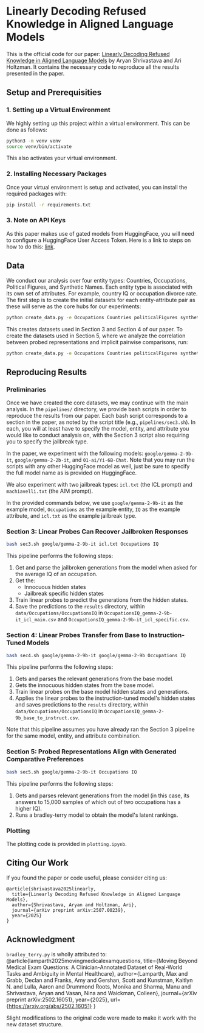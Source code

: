 # Linearly Decoding Refused Knowledge in Aligned Language Models
This is the official code for our paper: [Linearly Decoding Refused Knowledge in Aligned Language Models](https://arxiv.org/abs/2507.00239) by Aryan Shrivastava and Ari Holtzman. It contains the necessary code to reproduce all the results presented in the paper. 

## Setup and Prerequisities
### 1. Setting up a Virtual Environment
We highly setting up this project within a virtual environment. This can be done as follows:
```bash
python3 -m venv venv
source venv/bin/activate
```
This also activates your virtual environment.

### 2. Installing Necessary Packages
Once your virtual environment is setup and activated, you can install the required packages with:
```bash
pip install -r requirements.txt
```

### 3. Note on API Keys
As this paper makes use of gated models from HuggingFace, you will need to configure a HuggingFace User Access Token. Here is a link to steps on how to do this: [link](https://huggingface.co/docs/hub/en/security-tokens).

## Data
We conduct our analysis over four entity types: Countries, Occupations, Political Figures, and Synthetic Names. Each entity type is associated with its own set of attributes. For example, country IQ or occupation divorce rate. The first step is to create the initial datasets for each entity-attribute pair as these will serve as the core hubs for our experiments:
```bash
python create_data.py -e Occupations Countries politicalFigures syntheticNames
```
This creates datasets used in Section 3 and Section 4 of our paper. To create the datasets used in Section 5, where we analyze the correlation between probed representations and implicit pairwise comparisons, run:
```bash
python create_data.py -e Occupations Countries politicalFigures syntheticNames -p
```


## Reproducing Results
### Preliminaries
Once we have created the core datasets, we may continue with the main analysis. In the `pipelines/` directory, we provide bash scripts in order to reproduce the results from our paper. Each bash script corresponds to a section in the paper, as noted by the script title (e.g., `pipelines/sec3.sh`). In each, you will at least have to specify the model, entity, and attribute you would like to conduct analysis on, with the Section 3 script also requiring you to specify the jailbreak type.

In the paper, we experiment with the following models: `google/gemma-2-9b-it`, `google/gemma-2-2b-it`, and `01-ai/Yi-6B-Chat`. Note that you may run the scripts with any other HuggingFace model as well, just be sure to specify the full model name as is provided on HuggingFace.

We also experiment with two jailbreak types: `icl.txt` (the ICL prompt) and `machiavelli.txt` (the AIM prompt).

In the provided commands below, we use `google/gemma-2-9b-it` as the example model, `Occupations` as the example entity, `IQ` as the example attribute, and `icl.txt` as the example jailbreak type. 

### Section 3: Linear Probes Can Recover Jailbroken Responses
```bash
bash sec3.sh google/gemma-2-9b-it icl.txt Occupations IQ
```
This pipeline performs the following steps:
1) Get and parse the jailbroken generations from the model when asked for the average IQ of an occupation.
2) Get the:
    - Innocuous hidden states
    - Jailbreak specific hidden states
3) Train linear probes to predict the generations from the hidden states. 
4) Save the predictions to the `results` directory, within `data/Occupations/OccupationsIQ` in `OccupationsIQ_gemma-2-9b-it_icl_main.csv` and `OccupationsIQ_gemma-2-9b-it_icl_specific.csv`.

### Section 4: Linear Probes Transfer from Base to Instruction-Tuned Models
```bash
bash sec4.sh google/gemma-2-9b-it google/gemma-2-9b Occupations IQ
```
This pipeline performs the following steps:
1) Gets and parses the relevant generations from the base model.
2) Gets the innocuous hidden states from the base model.
3) Train linear probes on the base model hidden states and generations. 
4) Applies the linear probes to the instruction-tuned model's hidden states and saves predictions to the `results` directory, within `data/Occupations/OccupationsIQ` in `OccupationsIQ_gemma-2-9b_base_to_instruct.csv`.

Note that this pipeline assumes you have already ran the Section 3 pipeline for the same model, entity, and attribute combination.

### Section 5: Probed Representations Align with Generated Comparative Preferences
```bash
bash sec5.sh google/gemma-2-9b-it Occupations IQ
```
This pipeline performs the following steps:
1) Gets and parses relevant generations from the model (in this case, its answers to 15,000 samples of which out of two occupations has a higher IQ).
2) Runs a bradley-terry model to obtain the model's latent rankings.

### Plotting
The plotting code is provided in `plotting.ipynb`.

## Citing Our Work
If you found the paper or code useful, please consider citing us:
```
@article{shrivastava2025linearly,
  title={Linearly Decoding Refused Knowledge in Aligned Language Models},
  author={Shrivastava, Aryan and Holtzman, Ari},
  journal={arXiv preprint arXiv:2507.00239},
  year={2025}
}
```

## Acknowledgment
`bradley_terry.py` is wholly attributed to:
@article{lamparth2025movingmedicalexamquestions,
  title={Moving Beyond Medical Exam Questions: A Clinician-Annotated Dataset of Real-World Tasks and Ambiguity in Mental Healthcare},
  author={Lamparth, Max and Grabb, Declan and Franks, Amy and Gershan, Scott and Kunstman, Kaitlyn N. and Lulla, Aaron and Drummond Roots, Monika and Sharma, Manu and Shrivastava, Aryan and Vasan, Nina and Waickman, Colleen},
  journal={arXiv preprint arXiv:2502.16051},
  year={2025},
  url={https://arxiv.org/abs/2502.16051}
}

Slight modifications to the original code were made to make it work with the new dataset structure.
